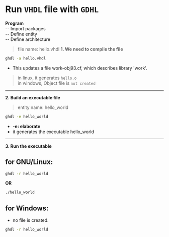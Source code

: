 # Run `VHDL` file with `GDHL`

**Program** <br>
-- Import packages <br>
-- Define entity <br>
-- Define architecture <br>

> file name: hello.vhdl
**1. We need to compile the file**
```sh
ghdl -a hello.vhdl
```
- This updates a file work-obj93.cf, which describes library 'work'.
> in linux, it generates `hello.o` <br>
> in windows, Object file is `not created`
***
**2. Build an executable file**
> entity name: hello_world
```sh 
ghdl -e hello_world
```
- **-e: elaborate**
- it generates the executable hello_world

***
**3. Run the executable**
## for GNU/Linux:
```sh 
ghdl -r hello_world
```
**OR**
```sh 
./hello_world
```
## for Windows:
- no file is created.
```sh 
ghdl -r hello_world
```
